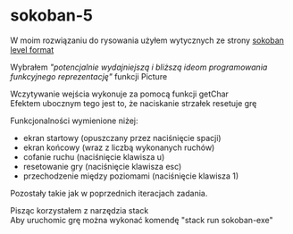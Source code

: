 # sokoban-5

W moim rozwiązaniu do rysowania użyłem wytycznych ze strony  [sokoban level format](http://www.sokobano.de/wiki/index.php?title=Level_format)

Wybrałem *"potencjalnie wydajniejszą i bliższą ideom programowania funkcyjnego reprezentację"* funkcji Picture

Wczytywanie wejścia wykonuje za pomocą funkcji getChar<br>
Efektem ubocznym tego jest to, że naciskanie strzałek resetuje grę

Funkcjonalności wymienione niżej:
 - ekran startowy (opuszczany przez naciśnięcie spacji)
 - ekran końcowy (wraz z liczbą wykonanych ruchów)
 - cofanie ruchu (naciśnięcie klawisza u)
 - resetowanie gry (naciśnięcie klawisza esc)
 - przechodzenie między poziomami (naciśnięcie klawisza 1)
 
Pozostały takie jak w poprzednich iteracjach zadania.

Pisząc korzystałem z narzędzia stack<br>
Aby uruchomic grę można wykonać komendę "stack run sokoban-exe"<br>
